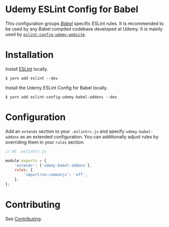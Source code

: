 Udemy ESLint Config for Babel
=============================

This configuration groups [*Babel*](https://babeljs.io/) specific ESLint rules.
It is recommended to be used by any Babel compiled codebase developed at Udemy. 
It is mainly used by [`eslint-config-udemy-website`](packages/eslint-config-udemy-website).

# Installation

Install [ESLint](https://www.github.com/eslint/eslint) locally.

    $ yarn add eslint --dev

Install the Udemy ESLint Config for Babel locally.

    $ yarn add eslint-config-udemy-babel-addons --dev

# Configuration

Add an `extends` section to your `.eslintrc.js` and specify `udemy-babel-addons` as an extended configuration.
You can additionally adjust rules by overriding them in your `rules` section.

```js
// At .eslintrc.js

module.exports = {
    'extends': ['udemy-babel-addons'],
    rules: {
        'import/no-commonjs': 'off',
    },
};
```

# Contributing

See [Contributing](/README.md#contributing).